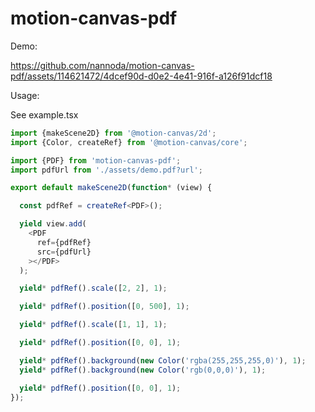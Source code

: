 # motion-canvas-pdf

Demo:



https://github.com/nannoda/motion-canvas-pdf/assets/114621472/4dcef90d-d0e2-4e41-916f-a126f91dcf18






Usage:

See example.tsx

```typescript jsx
import {makeScene2D} from '@motion-canvas/2d';
import {Color, createRef} from '@motion-canvas/core';

import {PDF} from 'motion-canvas-pdf';
import pdfUrl from './assets/demo.pdf?url';

export default makeScene2D(function* (view) {

  const pdfRef = createRef<PDF>();

  yield view.add(
    <PDF
      ref={pdfRef}
      src={pdfUrl}
    ></PDF>
  );

  yield* pdfRef().scale([2, 2], 1);

  yield* pdfRef().position([0, 500], 1);

  yield* pdfRef().scale([1, 1], 1);

  yield* pdfRef().position([0, 0], 1);

  yield* pdfRef().background(new Color('rgba(255,255,255,0)'), 1);
  yield* pdfRef().background(new Color('rgb(0,0,0)'), 1);

  yield* pdfRef().position([0, 0], 1);
});
```
